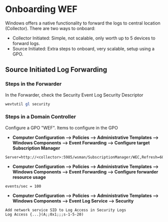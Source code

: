 # Onboarding WEF

Windows offers a native functionality to forward the logs to central location (Collector).
There are two ways to onboard:

 - Collector Initiated: Simple, not scalable, only worth up to 5 devices to forward logs.
 - Source Initiated: Extra steps to onboard, very scalable, setup using a GPO.
 
 
 ## Source Initiated Log Forwarding
 ### Steps in the Forwarder
 
In the Forwarder, check the Security Event Log Security Descriptor

```powershell
wevtutil gl security
```


### Steps in a Domain Controller 
Configure a GPO "WEF".
 Items to configure in the GPO
- **Computer Configuration --> Policies --> Administrative Templates --> Windows Components --> Event Forwarding --> Configure target Subscription Manager**
```
Server=http://<collector>:5985/wsman/SubscriptionManager/WEC,Refresh=60
```
- **Computer Configuration --> Policies --> Administrative Templates --> Windows Components --> Event Forwarding --> Configure forwarder resource usage**
```
events/sec = 100
```
- **Computer Configuration --> Policies --> Administrative Templates --> Windows Components --> Event Log Service --> Security**
```
Add network service SID to Log Access in Security Logs
Log Access {...}(A;;0x1;;;s-1-5-20)
```

